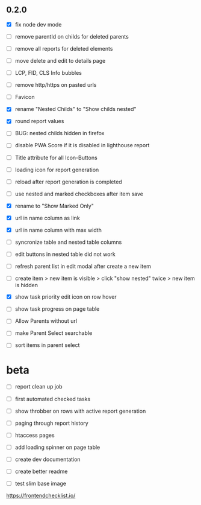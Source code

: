## 0.2.0

- [x] fix node dev mode
- [ ] remove parentId on childs for deleted parents
- [ ] remove all reports for deleted elements
- [ ] move delete and edit to details page
- [ ] LCP, FID, CLS Info bubbles
- [ ] remove http/https on pasted urls
- [ ] Favicon
- [x] rename "Nested Childs" to "Show childs nested"
- [x] round report values
- [ ] BUG: nested childs hidden in firefox
- [ ] disable PWA Score if it is disabled in lighthouse report
- [ ] Title attribute for all Icon-Buttons 
- [ ] loading icon for report generation
- [ ] reload after report generation is completed
- [ ] use nested and marked checkboxes after item save
- [x] rename to "Show Marked Only"
- [x] url in name column as link
- [x] url in name column with max width
- [ ] syncronize table and nested table columns
- [ ] edit buttons in nested table did not work
- [ ] refresh parent list in edit modal after create a new item
- [ ] create item > new item is visible > click "show nested" twice > new item is hidden
- [x] show task priority edit icon on row hover
- [ ] show task progress on page table
- [ ] Allow Parents without url
- [ ] make Parent Select searchable
- [ ] sort items in parent select


# beta
- [ ] report clean up job
- [ ] first automated checked tasks
- [ ] show throbber on rows with active report generation
- [ ] paging through report history
- [ ] htaccess pages
- [ ] add loading spinner on page table 
- [ ] create dev documentation
- [ ] create better readme
- [ ] test slim base image






https://frontendchecklist.io/

